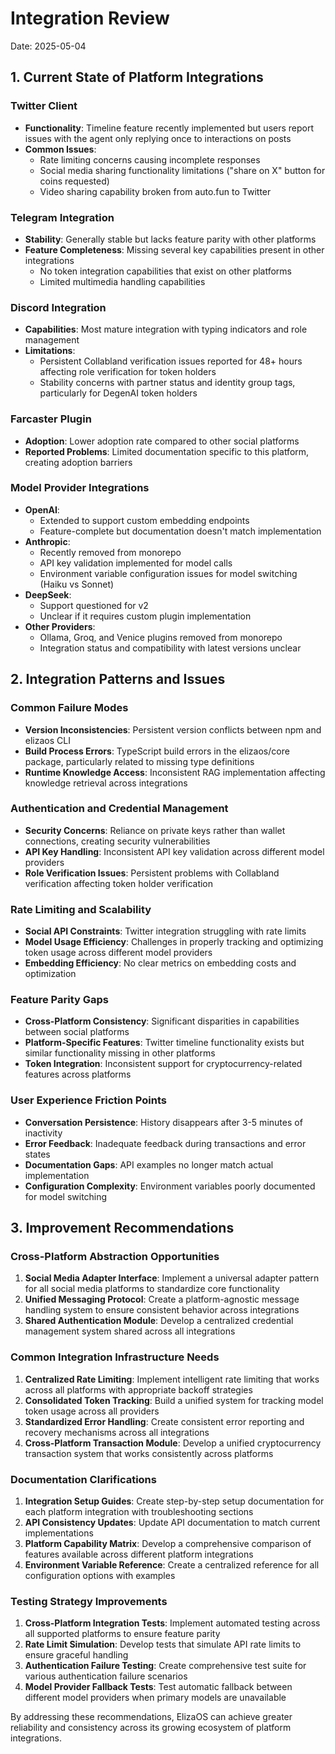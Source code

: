 # Integration Review
Date: 2025-05-04

## 1. Current State of Platform Integrations

### Twitter Client
- **Functionality**: Timeline feature recently implemented but users report issues with the agent only replying once to interactions on posts
- **Common Issues**: 
  - Rate limiting concerns causing incomplete responses
  - Social media sharing functionality limitations ("share on X" button for coins requested)
  - Video sharing capability broken from auto.fun to Twitter

### Telegram Integration
- **Stability**: Generally stable but lacks feature parity with other platforms
- **Feature Completeness**: Missing several key capabilities present in other integrations
  - No token integration capabilities that exist on other platforms
  - Limited multimedia handling capabilities

### Discord Integration
- **Capabilities**: Most mature integration with typing indicators and role management
- **Limitations**:
  - Persistent Collabland verification issues reported for 48+ hours affecting role verification for token holders
  - Stability concerns with partner status and identity group tags, particularly for DegenAI token holders

### Farcaster Plugin
- **Adoption**: Lower adoption rate compared to other social platforms
- **Reported Problems**: Limited documentation specific to this platform, creating adoption barriers

### Model Provider Integrations
- **OpenAI**: 
  - Extended to support custom embedding endpoints
  - Feature-complete but documentation doesn't match implementation
- **Anthropic**: 
  - Recently removed from monorepo
  - API key validation implemented for model calls
  - Environment variable configuration issues for model switching (Haiku vs Sonnet)
- **DeepSeek**: 
  - Support questioned for v2
  - Unclear if it requires custom plugin implementation
- **Other Providers**:
  - Ollama, Groq, and Venice plugins removed from monorepo
  - Integration status and compatibility with latest versions unclear

## 2. Integration Patterns and Issues

### Common Failure Modes
- **Version Inconsistencies**: Persistent version conflicts between npm and elizaos CLI
- **Build Process Errors**: TypeScript build errors in the elizaos/core package, particularly related to missing type definitions
- **Runtime Knowledge Access**: Inconsistent RAG implementation affecting knowledge retrieval across integrations

### Authentication and Credential Management
- **Security Concerns**: Reliance on private keys rather than wallet connections, creating security vulnerabilities
- **API Key Handling**: Inconsistent API key validation across different model providers
- **Role Verification Issues**: Persistent problems with Collabland verification affecting token holder verification

### Rate Limiting and Scalability
- **Social API Constraints**: Twitter integration struggling with rate limits
- **Model Usage Efficiency**: Challenges in properly tracking and optimizing token usage across different model providers
- **Embedding Efficiency**: No clear metrics on embedding costs and optimization

### Feature Parity Gaps
- **Cross-Platform Consistency**: Significant disparities in capabilities between social platforms
- **Platform-Specific Features**: Twitter timeline functionality exists but similar functionality missing in other platforms
- **Token Integration**: Inconsistent support for cryptocurrency-related features across platforms

### User Experience Friction Points
- **Conversation Persistence**: History disappears after 3-5 minutes of inactivity
- **Error Feedback**: Inadequate feedback during transactions and error states
- **Documentation Gaps**: API examples no longer match actual implementation
- **Configuration Complexity**: Environment variables poorly documented for model switching

## 3. Improvement Recommendations

### Cross-Platform Abstraction Opportunities
1. **Social Media Adapter Interface**: Implement a universal adapter pattern for all social media platforms to standardize core functionality
2. **Unified Messaging Protocol**: Create a platform-agnostic message handling system to ensure consistent behavior across integrations
3. **Shared Authentication Module**: Develop a centralized credential management system shared across all integrations

### Common Integration Infrastructure Needs
1. **Centralized Rate Limiting**: Implement intelligent rate limiting that works across all platforms with appropriate backoff strategies
2. **Consolidated Token Tracking**: Build a unified system for tracking model token usage across all providers
3. **Standardized Error Handling**: Create consistent error reporting and recovery mechanisms across all integrations
4. **Cross-Platform Transaction Module**: Develop a unified cryptocurrency transaction system that works consistently across platforms

### Documentation Clarifications
1. **Integration Setup Guides**: Create step-by-step setup documentation for each platform integration with troubleshooting sections
2. **API Consistency Updates**: Update API documentation to match current implementations
3. **Platform Capability Matrix**: Develop a comprehensive comparison of features available across different platform integrations
4. **Environment Variable Reference**: Create a centralized reference for all configuration options with examples

### Testing Strategy Improvements
1. **Cross-Platform Integration Tests**: Implement automated testing across all supported platforms to ensure feature parity
2. **Rate Limit Simulation**: Develop tests that simulate API rate limits to ensure graceful handling
3. **Authentication Failure Testing**: Create comprehensive test suite for various authentication failure scenarios
4. **Model Provider Fallback Tests**: Test automatic fallback between different model providers when primary models are unavailable

By addressing these recommendations, ElizaOS can achieve greater reliability and consistency across its growing ecosystem of platform integrations.
